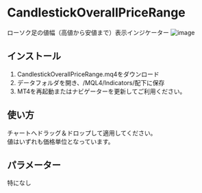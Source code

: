 # CandlestickOverallPriceRange
ローソク足の値幅（高値から安値まで）表示インジケーター
![image](https://user-images.githubusercontent.com/14832366/28508432-c37cb842-7075-11e7-8b15-dd498f8fc61c.png)


## インストール
1. CandlestickOverallPriceRange.mq4をダウンロード
2. データフォルダを開き、/MQL4/Indicators/配下に保存
3. MT4を再起動またはナビゲーターを更新してご利用ください。


## 使い方
チャートへドラッグ＆ドロップして適用してください。  
値はいずれも価格単位となっています。


## パラメーター
特になし
